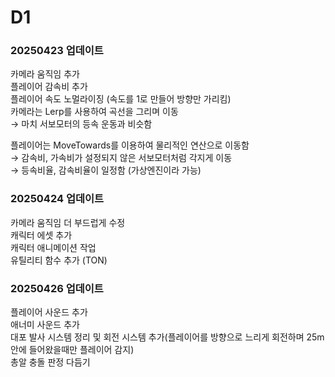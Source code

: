 # D1

### 20250423 업데이트

카메라 움직임 추가  
플레이어 감속비 추가  
플레이어 속도 노멀라이징 (속도를 1로 만들어 방향만 가리킴)  
카메라는 Lerp를 사용하여 곡선을 그리며 이동  
→ 마치 서보모터의 등속 운동과 비슷함  

플레이어는 MoveTowards를 이용하여 물리적인 연산으로 이동함  
→ 감속비, 가속비가 설정되지 않은 서보모터처럼 각지게 이동  
→ 등속비율, 감속비율이 일정함 (가상엔진이라 가능)

### 20250424 업데이트  

카메라 움직임 더 부드럽게 수정  
캐릭터 에셋 추가  
캐릭터 애니메이션 작업  
유틸리티 함수 추가 (TON)  

### 20250426 업데이트  

플레이어 사운드 추가  
애너미 사운드 추가  
대포 발사 시스템 정리 및 회전 시스템 추가(플레이어를 방향으로 느리게 회전하며 25m안에 들어왔을때만 플레이어 감지)  
총알 충돌 판정 다듬기  


